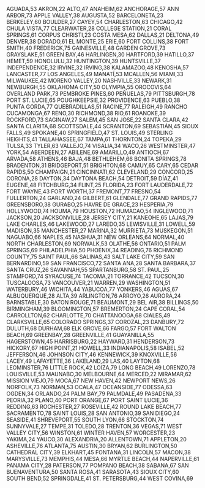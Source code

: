 AGUADA,53
AKRON,22
ALTO,47
ANAHEIM,62
ANCHORAGE,57
ANN ARBOR,73
APPLE VALLEY,38
AUGUSTA,52
BARCELONETA,23
BERKELEY,60
BOULDER,27
CAYEY,54
CHARLESTON,63
CHICAGO,42
CHULA VISTA,77
CLEARWATER,28
COLLEGE STATION,21
CORAL SPRINGS,61
CORPUS CHRISTI,23
COSTA MESA,62
DALLAS,21
DELTONA,49
DENVER,38
DORADO,61
EL MONTE,25
ERIE,60
FORT COLLINS,38
FORT SMITH,40
FREDERICK,75
GAINESVILLE,48
GARDEN GROVE,73
GRAYSLAKE,51
GREEN BAY,46
HARLINGEN,30
HARTFORD,39
HATILLO,37
HEMET,59
HONOLULU,32
HUNTINGTON,39
HUNTSVILLE,37
INDEPENDENCE,32
IRVINE,32
IRVING,38
KALAMAZOO,48
KENOSHA,57
LANCASTER,77
LOS ANGELES,49
MANATÍ,53
MCALLEN,56
MIAMI,33
MILWAUKEE,42
MORENO VALLEY,20
NASHVILLE,33
NEWARK,31
NEWBURGH,55
OKLAHOMA CITY,50
OLYMPIA,55
OROCOVIS,64
OVERLAND PARK,73
PEMBROKE PINES,60
PEÑUELAS,79
PITTSBURGH,78
PORT ST. LUCIE,65
POUGHKEEPSIE,32
PROVIDENCE,63
PUEBLO,38
PUNTA GORDA,77
QUEBRADILLAS,51
RACINE,77
RALEIGH,49
RANCHO CUCAMONGA,67
RENO,30
RICHMOND,38
RIO,61
ROANOKE,39
ROCKFORD,73
SAGINAW,27
SALEM,45
SAN JOSE,22
SANTA CLARA,42
SANTA CLARITA,68
SCOTTSDALE,44
SCRANTON,69
SEBASTIÁN,45
SIOUX FALLS,49
SPOKANE,40
SPRINGFIELD,47
ST. LOUIS,49
STERLING HEIGHTS,41
TALLAHASSEE,67
TAMPA,61
THORNTON,24
TOPEKA,29
TULSA,33
TYLER,63
VALLEJO,74
VISALIA,34
WACO,26
WESTMINSTER,47
YORK,54
ABERDEEN,27
ABILENE,69
AMARILLO,49
ANTIOCH,67
ARVADA,58
ATHENS,46
BAJA,48
BETHLEHEM,66
BONITA SPRINGS,78
BRADENTON,31
BRIDGEPORT,51
BRIGHTON,68
CAMUY,65
CARY,65
CEDAR RAPIDS,50
CHAMPAIGN,21
CINCINNATI,62
CLEVELAND,29
CONCORD,25
CORONA,28
DAYTON,34
DAYTONA BEACH,54
DETROIT,59
DÍAZ,41
EUGENE,48
FITCHBURG,34
FLINT,25
FLORIDA,23
FORT LAUDERDALE,72
FORT WAYNE,43
FORT WORTH,37
FREMONT,77
FRESNO,54
FULLERTON,24
GARLAND,24
GILBERT,61
GLENDALE,77
GRAND RAPIDS,77
GREENSBORO,38
GURABO,25
HAVRE DE GRACE,23
HESPERIA,79
HOLLYWOOD,74
HOUMA,79
HOUSTON,72
HUMACAO,54
INGLEWOOD,71
JACKSON,20
JACKSONVILLE,28
JERSEY CITY,21
KANEOHE,65
LAJAS,79
LAKE CHARLES,46
LAKEWOOD,27
LAREDO,35
LEWISVILLE,31
LOWELL,59
MADISON,35
MANCHESTER,27
MARINA,32
MURRIETA,73
MUSKEGON,51
NAGUABO,66
NAPLES,45
NASHUA,31
NEW ORLEANS,64
NORMAL,40
NORTH CHARLESTON,69
NORWALK,53
OLATHE,56
ONTARIO,51
PALM SPRINGS,69
PHILADELPHIA,50
PHOENIX,34
READING,76
RICHMOND COUNTY,75
SAINT PAUL,66
SALINAS,43
SALT LAKE CITY,59
SAN BERNARDINO,59
SAN FRANCISCO,72
SANTA ANA,28
SANTA BARBARA,37
SANTA CRUZ,26
SAVANNAH,55
SPARTANBURG,58
ST. PAUL,25
STAMFORD,74
SYRACUSE,74
TACOMA,21
TORRANCE,42
TUCSON,30
TUSCALOOSA,73
VANCOUVER,21
WARREN,29
WASHINGTON,51
WATERBURY,46
WICHITA,44
YABUCOA,77
YONKERS,46
AGUAS,67
ALBUQUERQUE,28
ALTA,39
ARLINGTON,76
ARROYO,26
AURORA,24
BARNSTABLE,30
BATON ROUGE,71
BEAUMONT,29
BEL AIR,38
BILLINGS,50
BIRMINGHAM,39
BLOOMINGTON,57
BREMERTON,24
CAPE CORAL,54
CARROLLTON,62
CHARLOTTE,70
CHATTANOOGA,68
CIALES,49
CLARKSVILLE,65
COLORADO SPRINGS,37
COROZAL,23
DANBURY,72
DULUTH,68
DURHAM,68
ELK GROVE,66
FARGO,57
FORT WALTON BEACH,69
GREENBAY,28
GREENVILLE,41
GUAYANILLA,55
HAGERSTOWN,45
HARRISBURG,22
HAYWARD,31
HENDERSON,73
HICKORY,67
HIGH POINT,21
HOWELL,33
INDIANAPOLIS,58
ISABEL,52
JEFFERSON,46
JOHNSON CITY,46
KENNEWICK,39
KNOXVILLE,56
LACEY,49
LAFAYETTE,36
LAKELAND,29
LAS,40
LAYTON,68
LEOMINSTER,76
LITTLE ROCK,42
LOIZA,79
LONG BEACH,49
LORENZO,78
LOUISVILLE,53
MAUNABO,30
MELBOURNE,64
MERCED,22
MIRAMAR,62
MISSION VIEJO,79
MOCA,67
NEW HAVEN,42
NEWPORT NEWS,26
NORFOLK,73
NORMAN,53
OCALA,47
OCEANSIDE,77
ODESSA,63
OGDEN,34
ORLANDO,24
PALM BAY,79
PALMDALE,49
PASADENA,33
PEORIA,32
PLANO,40
PORT ORANGE,67
PORT SAINT LUCIE,36
REDDING,63
ROCHESTER,27
ROSEVILLE,42
ROUND LAKE BEACH,77
SACRAMENTO,78
SAINT LOUIS,28
SAN ANTONIO,39
SAN DIEGO,24
SEASIDE,41
SHREVEPORT,55
SOUTH LYON,66
STOCKTON,74
SUNNYVALE,27
TEMPE,31
TOLEDO,28
TRENTON,36
VEGAS,71
WEST VALLEY CITY,56
WINSTON,61
WINTER HAVEN,57
WORCESTER,23
YAKIMA,24
YAUCO,30
ALEXANDRIA,20
ALLENTOWN,71
APPLETON,20
ASHEVILLE,76
ATLANTA,75
AUSTIN,30
BRYAN,62
BURLINGTON,50
CATHEDRAL CITY,39
ELKHART,45
FONTANA,31
LINCOLN,57
MACON,38
MARYSVILLE,73
MEMPHIS,44
MESA,66
MYRTLE BEACH,44
NAPERVILLE,61
PANAMA CITY,28
PATERSON,77
POMPANO BEACH,38
SABANA,67
SAN BUENAVENTURA,50
SANTA ROSA,41
SARASOTA,43
SIOUX CITY,60
SOUTH BEND,52
SPRINGDALE,41
ST. PETERSBURG,44
WEST COVINA,69